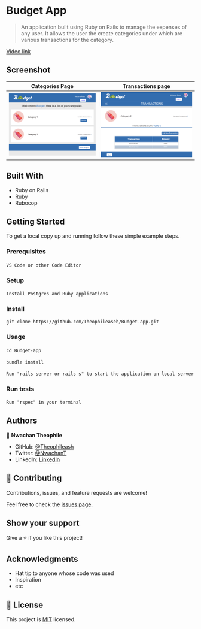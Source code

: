# Budget App

> An application built using Ruby on Rails to manage the expenses of any user. It allows the user the create categories under which are various transactions for the category. 

[Video link](https://www.loom.com/share/436983f6d98b4e68a5e0f5367744e4b5)
## Screenshot
| Categories Page |   Transactions page |
| ---------- | ----------- |
 | ![CategoriesPage](img/1.png) | ![TransactionsPage](img/2.png) |
</p>


## Built With

- Ruby on Rails
- Ruby
- Rubocop

## Getting Started
To get a local copy up and running follow these simple example steps.

### Prerequisites

``VS Code or other Code Editor``

### Setup

``Install Postgres and Ruby applications``

### Install

    git clone https://github.com/Theophileaseh/Budget-app.git

### Usage

``cd Budget-app``

``bundle install``

``Run "rails server or rails s" to start the application on local server``

### Run tests

``Run "rspec" in your terminal``


## Authors

👤 **Nwachan Theophile**

- GitHub: [@Theophileash](https://github.com/Theophileaseh)
- Twitter: [@NwachanT](https://twitter.com/NwachanT)
- LinkedIn: [LinkedIn](https://linkedin.com/in/nwachan-theophile)

## 🤝 Contributing

Contributions, issues, and feature requests are welcome!

Feel free to check the [issues page](../../issues/).

## Show your support

Give a ⭐️ if you like this project!

## Acknowledgments

- Hat tip to anyone whose code was used
- Inspiration
- etc

## 📝 License

This project is [MIT](./MIT.md) licensed.
